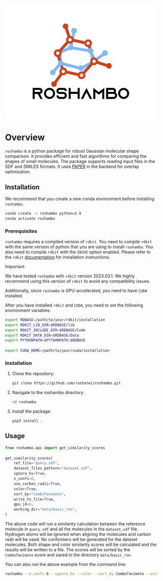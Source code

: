# <img alt="roshambo" src="docs/logo.jpg" width="500">

# Overview

`roshambo` is a python package for robust Gaussian molecular shape comparison. It 
provides efficient and fast algorithms for comparing the shapes of small molecules. 
The package supports reading input files in the SDF and SMILES formats. 
It uses [PAPER](https://simtk.org/projects/paper/) in the backend for overlap 
optimization. 

## Installation

We recommend that you create a new conda environment before installing `roshambo`. 

```bash
conda create -n roshambo python=3.9
conda activate roshambo
```

### Prerequisites

`roshambo` requires a compiled version of `rdkit`. You need to compile `rdkit` with 
the same version of python that you are using to install `roshambo`. You also need to 
compile `rdkit` with the `INCHI` option enabled. Please refer to the `rdkit` 
[documentation](https://www.rdkit.org/docs/Install.html#building-from-source) for 
installation instructions. 

> [!IMPORTANT]    
> We have tested `roshambo` with `rdkit` version 2023.03.1. We highly recommend using this version of `rdkit` to avoid any compatibility issues. 

Additionally, since `roshambo` is GPU-accelerated, you need to have `CUDA` installed. 

After you have installed `rdkit` and `CUDA`, you need to set the following environment 
variables:

```bash
export RDBASE=/path/to/your/rdkit/installation
export RDKIT_LIB_DIR=$RDBASE/lib
export RDKIT_INCLUDE_DIR=$RDBASE/Code
export RDKIT_DATA_DIR=$RDBASE/Data
export PYTHONPATH=$PYTHONPATH:$RDBASE

export CUDA_HOME=/path/to/your/cuda/installation
```

### Installation

1. Clone the repository:

    ```bash
    git clone https://github.com/rashatwi/roshambo.git
    ```

2. Navigate to the roshambo directory:

    ```bash
    cd roshambo
    ```

3. Install the package:

    ```bash
    pip3 install .
    ```
   
## Usage

```python
from roshambo.api import get_similarity_scores

get_similarity_scores(
    ref_file="query.sdf",
    dataset_files_pattern="dataset.sdf",
    ignore_hs=True,
    n_confs=0,
    use_carbon_radii=True,
    color=True,
    sort_by="ComboTanimoto",
    write_to_file=True,
    gpu_id=0,
    working_dir="data/basic_run",
)
```
The above code will run a similarity calculation between the reference molecule in 
`query.sdf` and all the molecules in the `dataset.sdf` file. Hydrogen atoms will be 
ignored when aligning the molecules and carbon radii will be used. No conformers will 
be generated for the dataset molecules. Both shape and color similarity scores will be 
calculated and the results will be written to a file. The scores will be sorted by the 
`ComboTanimoto` score and saved in the directory `data/basic_run`. 

You can also run the above example from the command line:

```bash
roshambo --n_confs 0 --ignore_hs --color --sort_by ComboTanimoto --write_to_file --working_dir data/basic_run --gpu_id 0 query.sdf dataset.sdf
```